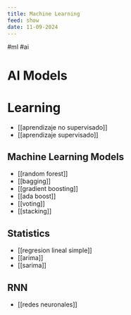 ```yaml
---
title: Machine Learning
feed: show
date: 11-09-2024
---
```


#ml #ai
# AI Models

# Learning
- [[aprendizaje no supervisado]]
- [[aprendizaje supervisado]]

## Machine Learning Models
- [[random forest]]
- [[bagging]]
- [[gradient boosting]]
- [[ada boost]]
- [[voting]]
- [[stacking]]

## Statistics
- [[regresion lineal simple]]
- [[arima]]
- [[sarima]]

## RNN
- [[redes neuronales]]


